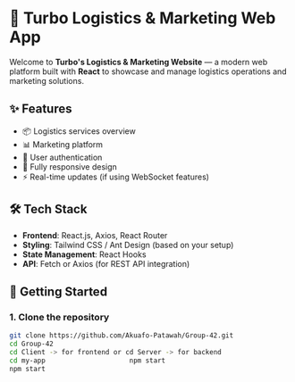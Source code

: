 # 🚚 Turbo Logistics & Marketing Web App

Welcome to **Turbo's Logistics & Marketing Website** — a modern web platform built with **React** to showcase and manage logistics operations and marketing solutions.

## ✨ Features

- 📦 Logistics services overview
- 📊 Marketing platform
- 🔐 User authentication
- 📱 Fully responsive design
- ⚡ Real-time updates (if using WebSocket features)

## 🛠️ Tech Stack

- **Frontend**: React.js, Axios, React Router
- **Styling**: Tailwind CSS / Ant Design (based on your setup)
- **State Management**: React Hooks
- **API**: Fetch or Axios (for REST API integration)

## 🚀 Getting Started

### 1. Clone the repository

```bash
git clone https://github.com/Akuafo-Patawah/Group-42.git
cd Group-42
cd Client -> for frontend or cd Server -> for backend
cd my-app                     npm start   
npm start                                 
